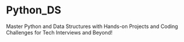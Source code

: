 # Python_DS
Master Python and Data Structures with Hands-on Projects and Coding Challenges for Tech Interviews and Beyond!
